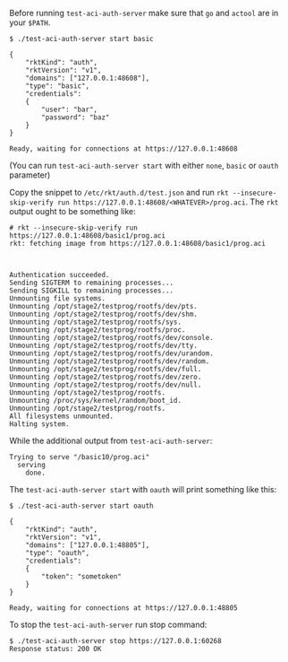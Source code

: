 Before running `test-aci-auth-server` make sure that `go` and `actool` are in your
`$PATH`.

```
$ ./test-aci-auth-server start basic

{
	"rktKind": "auth",
	"rktVersion": "v1",
	"domains": ["127.0.0.1:48608"],
	"type": "basic",
	"credentials":
	{
		"user": "bar",
		"password": "baz"
	}
}

Ready, waiting for connections at https://127.0.0.1:48608
```

(You can run `test-aci-auth-server start` with either `none`, `basic` or `oauth` parameter)

Copy the snippet to `/etc/rkt/auth.d/test.json` and run `rkt
--insecure-skip-verify run
https://127.0.0.1:48608/<WHATEVER>/prog.aci`. The `rkt` output ought
to be something like:
```
# rkt --insecure-skip-verify run https://127.0.0.1:48608/basic1/prog.aci
rkt: fetching image from https://127.0.0.1:48608/basic1/prog.aci



Authentication succeeded.
Sending SIGTERM to remaining processes...
Sending SIGKILL to remaining processes...
Unmounting file systems.
Unmounting /opt/stage2/testprog/rootfs/dev/pts.
Unmounting /opt/stage2/testprog/rootfs/dev/shm.
Unmounting /opt/stage2/testprog/rootfs/sys.
Unmounting /opt/stage2/testprog/rootfs/proc.
Unmounting /opt/stage2/testprog/rootfs/dev/console.
Unmounting /opt/stage2/testprog/rootfs/dev/tty.
Unmounting /opt/stage2/testprog/rootfs/dev/urandom.
Unmounting /opt/stage2/testprog/rootfs/dev/random.
Unmounting /opt/stage2/testprog/rootfs/dev/full.
Unmounting /opt/stage2/testprog/rootfs/dev/zero.
Unmounting /opt/stage2/testprog/rootfs/dev/null.
Unmounting /opt/stage2/testprog/rootfs.
Unmounting /proc/sys/kernel/random/boot_id.
Unmounting /opt/stage2/testprog/rootfs.
All filesystems unmounted.
Halting system.
```

While the additional output from `test-aci-auth-server`:
```
Trying to serve "/basic10/prog.aci"
  serving
    done.
```

The `test-aci-auth-server start` with `oauth` will print something like this:
```
$ ./test-aci-auth-server start oauth

{
	"rktKind": "auth",
	"rktVersion": "v1",
	"domains": ["127.0.0.1:48805"],
	"type": "oauth",
	"credentials":
	{
		"token": "sometoken"
	}
}

Ready, waiting for connections at https://127.0.0.1:48805
```

To stop the `test-aci-auth-server` run stop command:
```
$ ./test-aci-auth-server stop https://127.0.0.1:60268
Response status: 200 OK
```
